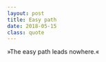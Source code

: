 ```yaml
---
layout: post
title: Easy path
date: 2018-05-15
class: quote
---
```


&raquo;The easy path leads nowhere.&laquo;
